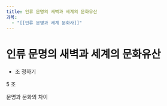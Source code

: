 ```yaml
---
title: 인류 문명의 새벽과 세계의 문화유산
과목:
  - "[[인류 문명과 세계 문화사]]"
---
```


# 인류 문명의 새벽과 세계의 문화유산

- 조 정하기

5 조

문명과 문화의 차이
